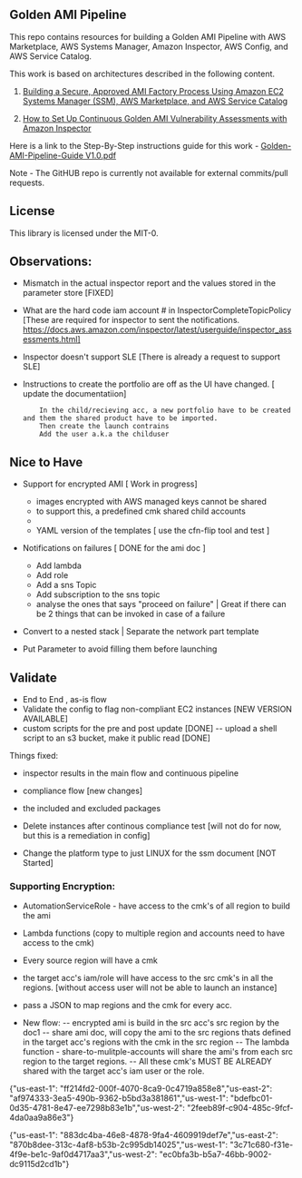 ## Golden AMI Pipeline

This repo contains resources for building a Golden AMI Pipeline with AWS Marketplace, AWS Systems Manager, Amazon Inspector, AWS Config, and AWS Service Catalog.

This work is based on architectures described in the following content. 
1. [Building a Secure, Approved AMI Factory Process Using Amazon EC2 Systems Manager (SSM), AWS Marketplace, and AWS Service Catalog](https://d1.awsstatic.com/whitepapers/aws-building-ami-factory-process-using-ec2-ssm-marketplace-and-service-catalog.pdf)

1. [How to Set Up Continuous Golden AMI Vulnerability Assessments with Amazon Inspector](https://aws.amazon.com/blogs/security/how-to-set-up-continuous-golden-ami-vulnerability-assessments-with-amazon-inspector/)

Here is a link to the Step-By-Step instructions guide for this work - [Golden-AMI-Pipeline-Guide V1.0.pdf](https://github.com/aws-samples/aws-golden-ami-pipeline-sample/blob/V-1.0/Golden-AMI-Pipeline-Guide%20V1.0.pdf)

Note - The GitHUB repo is currently not available for external commits/pull requests.

## License

This library is licensed under the MIT-0.


## Observations:
 - Mismatch in the actual inspector report and the values stored in the parameter store  [FIXED]
 - What are the hard code iam account # in InspectorCompleteTopicPolicy  [These are required for inspector to sent the notifications. https://docs.aws.amazon.com/inspector/latest/userguide/inspector_assessments.html]
 - Inspector doesn't support SLE [There is already a request to support SLE]

 - Instructions to create the portfolio are off as the UI have changed. [ update the documentatiion]
    ```
        In the child/recieving acc, a new portfolio have to be created and them the shared product have to be imported.
        Then create the launch contrains 
        Add the user a.k.a the childuser
    ```
        
 
## Nice to Have
 - Support for encrypted AMI [ Work in progress]
    * images encrypted with AWS managed keys cannot be shared
     - to support this, a predefined cmk shared child accounts 
     - 
    * YAML version of the templates [ use the cfn-flip tool and test ]


 - Notifications on failures [ DONE for the ami doc ]
    * Add lambda
    * Add role
    * Add a sns Topic
    * Add subscription to the sns topic
    * analyse the ones that says "proceed on failure" | Great if there can be 2 things that can be invoked in case of a failure


 
 - Convert to a nested stack | Separate the network part template
 - Put Parameter to avoid filling them before launching


## Validate
 - End to End , as-is flow 
 - Validate the config to flag non-compliant EC2 instances [NEW VERSION AVAILABLE]
 - custom scripts for the pre and post update [DONE]
     -- upload a shell script to an s3 bucket, make it public read [DONE]



Things fixed:
 - inspector results in the main flow and continuous pipeline
 - compliance flow [new changes]
 - the included and excluded packages

 - Delete instances after continous compliance test [will not do for now, but this is a remediation in config]
 - Change the platform type to just LINUX for the ssm document [NOT Started]

### Supporting Encryption:
 - AutomationServiceRole - have access to the cmk's of all region to build the ami
 - Lambda functions (copy to multiple region and accounts need to have access to the cmk)

 - Every source region will have a cmk 
 - the target acc's iam/role will have access to the src cmk's in all the regions. [without access user will not be able to launch an instance]
 - pass a JSON to map regions and the cmk for every acc.
 - New flow:
      -- encrypted ami is build in the src acc's src region by the doc1
      -- share ami doc, will copy the ami to the src regions thats defined in the target acc's regions with the cmk in the src region
      -- The lambda function - share-to-mulitple-accounts will share the ami's from each src region to the target regions.
      -- All these cmk's MUST BE ALREADY shared with the target acc's iam user or the role.

{"us-east-1": "ff214fd2-000f-4070-8ca9-0c4719a858e8","us-east-2": "af974333-3ea5-490b-9362-b5bd3a381861","us-west-1": "bdefbc01-0d35-4781-8e47-ee7298b83e1b","us-west-2": "2feeb89f-c904-485c-9fcf-4da0aa9a86e3"}


{\"us-east-1\": \"883dc4ba-46e8-4878-9fa4-4609919def7e\",\"us-east-2\": \"870b8dee-313c-4af8-b53b-2c995db14025\",\"us-west-1\": \"3c71c680-f31e-4f9e-be1c-9af0d4717aa3\",\"us-west-2\": \"ec0bfa3b-b5a7-46bb-9002-dc9115d2cd1b\"}